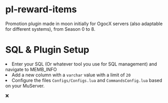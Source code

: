 # pl-reward-items
 Promotion plugin made in moon initially for OgocX servers (also adaptable for different systems), from Season 0 to 8.

# SQL & Plugin Setup
 <li>Enter your SQL (Or whatever tool you use for SQL management) and navigate to MEMB_INFO</li>
 <li>Add a new column with a <code>varchar</code> value with a limit of <code>20</code></li>
 <li>Configure the files <code>Configs/Configs.lua</code> and <code>CommandsConfig.lua</code> based on your MuServer.</li>

:x:
